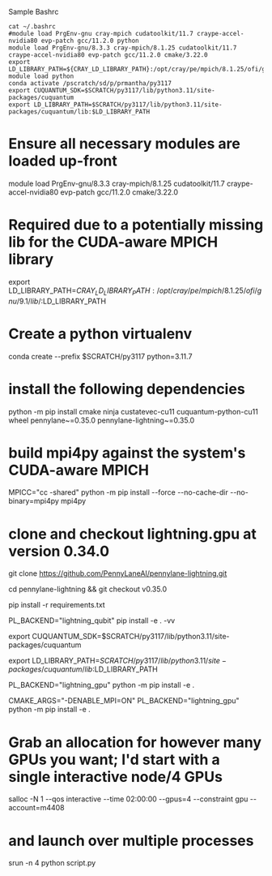 Sample Bashrc
```
cat ~/.bashrc
#module load PrgEnv-gnu cray-mpich cudatoolkit/11.7 craype-accel-nvidia80 evp-patch gcc/11.2.0 python
module load PrgEnv-gnu/8.3.3 cray-mpich/8.1.25 cudatoolkit/11.7 craype-accel-nvidia80 evp-patch gcc/11.2.0 cmake/3.22.0
export LD_LIBRARY_PATH=${CRAY_LD_LIBRARY_PATH}:/opt/cray/pe/mpich/8.1.25/ofi/gnu/9.1/lib/:$LD_LIBRARY_PATH
module load python
conda activate /pscratch/sd/p/prmantha/py3117
export CUQUANTUM_SDK=$SCRATCH/py3117/lib/python3.11/site-packages/cuquantum
export LD_LIBRARY_PATH=$SCRATCH/py3117/lib/python3.11/site-packages/cuquantum/lib:$LD_LIBRARY_PATH

```

# Ensure all necessary modules are loaded up-front

module load PrgEnv-gnu/8.3.3 cray-mpich/8.1.25 cudatoolkit/11.7 craype-accel-nvidia80 evp-patch gcc/11.2.0 cmake/3.22.0

# Required due to a potentially missing lib for the CUDA-aware MPICH library

export LD_LIBRARY_PATH=${CRAY_LD_LIBRARY_PATH}:/opt/cray/pe/mpich/8.1.25/ofi/gnu/9.1/lib/:$LD_LIBRARY_PATH

# Create a python virtualenv

conda create --prefix $SCRATCH/py3117 python=3.11.7

# install the following dependencies

python -m pip install cmake ninja custatevec-cu11 cuquantum-python-cu11 wheel pennylane~=0.35.0 pennylane-lightning~=0.35.0

# build mpi4py against the system's CUDA-aware MPICH

MPICC="cc -shared" python -m pip install --force --no-cache-dir --no-binary=mpi4py mpi4py

# clone and checkout lightning.gpu at version 0.34.0
git clone https://github.com/PennyLaneAI/pennylane-lightning.git

cd pennylane-lightning && git checkout v0.35.0

pip install -r requirements.txt

PL_BACKEND="lightning_qubit" pip install -e . -vv

export CUQUANTUM_SDK=$SCRATCH/py3117/lib/python3.11/site-packages/cuquantum

export LD_LIBRARY_PATH=$SCRATCH/py3117/lib/python3.11/site-packages/cuquantum/lib:$LD_LIBRARY_PATH

PL_BACKEND="lightning_gpu" python -m pip install -e .

CMAKE_ARGS="-DENABLE_MPI=ON"  PL_BACKEND="lightning_gpu" python -m pip install -e .


# Grab an allocation for however many GPUs you want; I'd start with a single interactive node/4 GPUs

salloc -N 1 --qos interactive  --time 02:00:00 --gpus=4 --constraint gpu --account=m4408

# and launch over multiple processes

srun -n 4 python script.py

